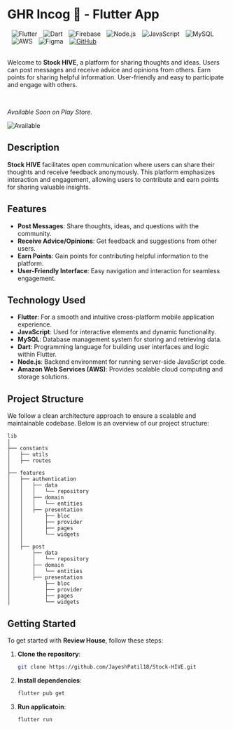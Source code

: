 <div align="left">
  <h1>GHR Incog 🚀 - Flutter App</h1>
  <img alt="Flutter" src="https://img.shields.io/badge/Flutter-02569B?style=for-the-badge&logo=flutter&logoColor=white" style="margin-left: 10px;">
  <img alt="Dart" src="https://img.shields.io/badge/Dart-0175C2?style=for-the-badge&logo=dart&logoColor=white" style="margin-left: 10px;">
  <img alt="Firebase" src="https://img.shields.io/badge/Firebase-FFCA28?style=for-the-badge&logo=firebase&logoColor=black" style="margin-left: 10px;">
  <img alt="Node.js" src="https://img.shields.io/badge/Node.js-339933?style=for-the-badge&logo=node.js&logoColor=white" style="margin-left: 10px;">
  <img alt="JavaScript" src="https://img.shields.io/badge/JavaScript-F7DF1E?style=for-the-badge&logo=javascript&logoColor=black" style="margin-left: 10px;">
  <img alt="MySQL" src="https://img.shields.io/badge/MySQL-4479A1?style=for-the-badge&logo=mysql&logoColor=white" style="margin-left: 10px;">
  <img alt="AWS" src="https://img.shields.io/badge/AWS-232F3E?style=for-the-badge&logo=amazon-aws&logoColor=white" style="margin-left: 10px;">
  <img alt="Figma" src="https://img.shields.io/badge/Figma-F24E1E?style=for-the-badge&logo=figma&logoColor=white" style="margin-left: 10px;">
  <a href="https://github.com/JayeshPatil18/Stock-HIVE">
    <img alt="GitHub" src="https://img.shields.io/badge/GitHub-181717?style=for-the-badge&logo=github&logoColor=white" style="margin-left: 10px;">
  </a>
</div>
</br>


Welcome to **Stock HIVE**, a platform for sharing thoughts and ideas. Users can post messages and receive advice and opinions from others. Earn points for sharing helpful information. User-friendly and easy to participate and engage with others.

</br>

*Available Soon on Play Store.*

![Available](https://github.com/JayeshPatil18/Stock-HIVE/blob/master/stock-hive.png)

## Description

**Stock HIVE** facilitates open communication where users can share their thoughts and receive feedback anonymously. This platform emphasizes interaction and engagement, allowing users to contribute and earn points for sharing valuable insights.

## Features

- **Post Messages**: Share thoughts, ideas, and questions with the community.
- **Receive Advice/Opinions**: Get feedback and suggestions from other users.
- **Earn Points**: Gain points for contributing helpful information to the platform.
- **User-Friendly Interface**: Easy navigation and interaction for seamless engagement.

## Technology Used

- **Flutter**: For a smooth and intuitive cross-platform mobile application experience.
- **JavaScript**: Used for interactive elements and dynamic functionality.
- **MySQL**: Database management system for storing and retrieving data.
- **Dart**: Programming language for building user interfaces and logic within Flutter.
- **Node.js**: Backend environment for running server-side JavaScript code.
- **Amazon Web Services (AWS)**: Provides scalable cloud computing and storage solutions.


## Project Structure

We follow a clean architecture approach to ensure a scalable and maintainable codebase. Below is an overview of our project structure:

```plaintext
lib
│
├── constants
│   ├── utils
│   ├── routes
│
├── features
│   ├── authentication
│   │   ├── data
│   │   │   └── repository
│   │   ├── domain
│   │   │   └── entities
│   │   ├── presentation
│   │       ├── bloc
│   │       ├── provider
│   │       ├── pages
│   │       └── widgets
│   │
│   ├── post
│       ├── data
│       │   └── repository
│       ├── domain
│       │   └── entities
│       ├── presentation
│           ├── bloc
│           ├── provider
│           ├── pages
│           └── widgets
```

## Getting Started

To get started with **Review House**, follow these steps:

1. **Clone the repository**:
   ```bash
   git clone https://github.com/JayeshPatil18/Stock-HIVE.git

1. **Install dependencies**:
   ```bash
   flutter pub get

1. **Run applicatoin**:
   ```bash
   flutter run
